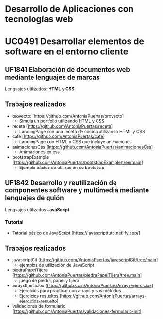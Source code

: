 # Desarrollo de Aplicaciones con tecnologías web
# UC0491 Desarrollar elementos de software en el entorno cliente
## UF1841 Elaboración de documentos web mediante lenguajes de marcas
Lenguajes utilizados: **HTML** y **CSS**

Trabajos realizados
-------------------
  * proyecto: [https://github.com/AntoniaPuertas/proyecto]
    * Simula un portfolio utilizando HTML y CSS
  * receta [https://github.com/AntoniaPuertas/receta]
    * LandingPage con una receta de cocina utilizando HTML y CSS
  * cafe [https://github.com/AntoniaPuertas/cafe]
     * LandingPage con HTML y CSS que incluye animaciones
   * animacionesCss [https://github.com/AntoniaPuertas/animacionesCss]
      * Animaciones en css
   * bootstrapExample [https://github.com/AntoniaPuertas/bootstrapExample/tree/main]
       * Ejemplo básico de utilización de bootstrap

## UF1842 Desarrollo y reutilización de componentes software y multimedia mediante lenguajes de guión
Lenguajes utilizados **JavaScript**
### Tutorial
  * Tutorial básico de JavaScript [https://javascripttuto.netlify.app/]

Trabajos realizados
-------------------
 * javascriptGit [https://github.com/AntoniaPuertas/javascriptGit/tree/main]
   * ejemplos de utilización de JavaScript
  * piedraPapelTijera [https://github.com/AntoniaPuertas/piedraPapelTijera/tree/main]
     * juego de piedra, papel y tijera
  * arraysEjercicios [https://github.com/AntoniaPuertas/Arrays-ejercicios]
     * Ejercicios para practicar con arrays y sus métodos
     * Ejercicios resueltos [https://github.com/AntoniaPuertas/arrays-ejercicios-resuelto]
  * validaciones de formulario [https://github.com/AntoniaPuertas/validaciones-formulario-init]
